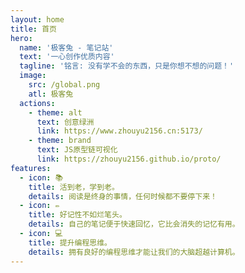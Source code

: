 ```yaml
---
layout: home
title: 首页
hero:
  name: '极客兔 - 笔记站'
  text: '一心创作优质内容'
  tagline: '铭言: 没有学不会的东西，只是你想不想的问题！'
  image:
    src: /global.png
    atl: 极客兔
  actions:
    - theme: alt
      text: 创意绿洲
      link: https://www.zhouyu2156.cn:5173/
    - theme: brand
      text: JS原型链可视化
      link: https://zhouyu2156.github.io/proto/
features:
  - icon: 📚
    title: 活到老，学到老。
    details: 阅读是终身的事情，任何时候都不要停下来！
  - icon: ✏️
    title: 好记性不如烂笔头。
    details: 自己的笔记便于快速回忆，它比会消失的记忆有用。
  - icon: 💻
    title: 提升编程思维。
    details: 拥有良好的编程思维才能让我们的大脑超越计算机。
---
```

